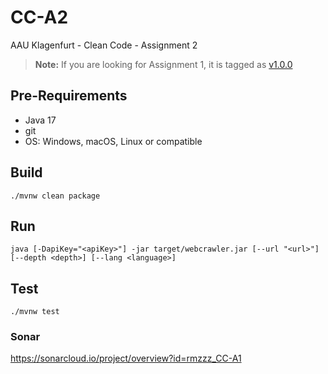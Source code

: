 # CC-A2
AAU Klagenfurt - Clean Code - Assignment 2

> **Note:** If you are looking for Assignment 1, it is tagged as [v1.0.0](https://github.com/rmzzz/CC-A1/tree/v1.0.0)

## Pre-Requirements
* Java 17
* git
* OS: Windows, macOS, Linux or compatible

## Build
`./mvnw clean package`

## Run
`java [-DapiKey="<apiKey>"] -jar target/webcrawler.jar [--url "<url>"] [--depth <depth>] [--lang <language>]`

## Test
`./mvnw test`

### Sonar
https://sonarcloud.io/project/overview?id=rmzzz_CC-A1
